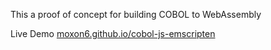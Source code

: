 This a proof of concept for building COBOL to WebAssembly

Live Demo [moxon6.github.io/cobol-js-emscripten](https://moxon6.github.io/cobol-js-emscripten)
